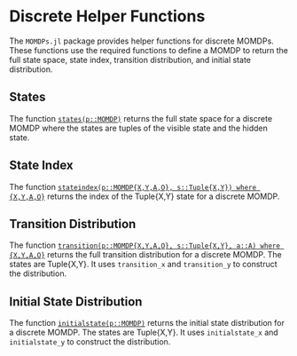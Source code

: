 # Discrete Helper Functions

The `MOMDPs.jl` package provides helper functions for discrete MOMDPs. These functions use the required functions to define a MOMDP to return the full state space, state index, transition distribution, and initial state distribution.

## States
The function [`states(p::MOMDP)`](@ref) returns the full state space for a discrete MOMDP where the states are tuples of the visible state and the hidden state.

## State Index
The function [`stateindex(p::MOMDP{X,Y,A,O}, s::Tuple{X,Y}) where {X,Y,A,O}`](@ref) returns the index of the Tuple{X,Y} state for a discrete MOMDP.

## Transition Distribution
The function [`transition(p::MOMDP{X,Y,A,O}, s::Tuple{X,Y}, a::A) where {X,Y,A,O}`](@ref) returns the full transition distribution for a discrete MOMDP. The states are Tuple{X,Y}. It uses `transition_x` and `transition_y` to construct the distribution.

## Initial State Distribution
The function [`initialstate(p::MOMDP)`](@ref) returns the initial state distribution for a discrete MOMDP. The states are Tuple{X,Y}. It uses `initialstate_x` and `initialstate_y` to construct the distribution.
